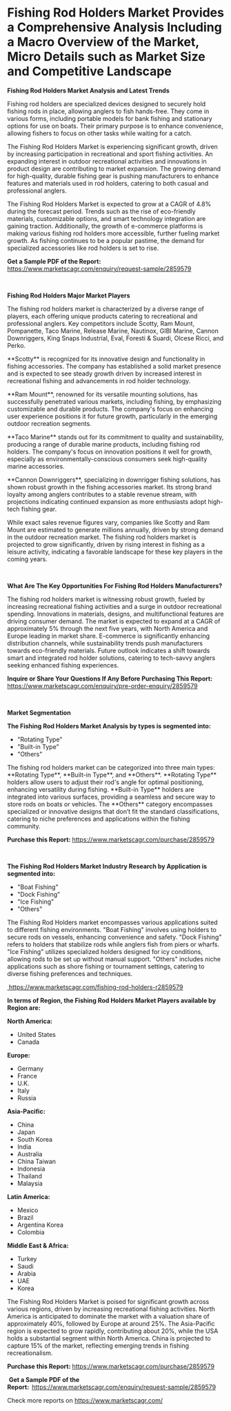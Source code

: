 <p><h1>Fishing Rod Holders Market Provides a Comprehensive Analysis Including a Macro Overview of the Market, Micro Details such as Market Size and Competitive Landscape</h1></p><p><strong>Fishing Rod Holders Market Analysis and Latest Trends</strong></p>
<p><p>Fishing rod holders are specialized devices designed to securely hold fishing rods in place, allowing anglers to fish hands-free. They come in various forms, including portable models for bank fishing and stationary options for use on boats. Their primary purpose is to enhance convenience, allowing fishers to focus on other tasks while waiting for a catch.</p><p>The Fishing Rod Holders Market is experiencing significant growth, driven by increasing participation in recreational and sport fishing activities. An expanding interest in outdoor recreational activities and innovations in product design are contributing to market expansion. The growing demand for high-quality, durable fishing gear is pushing manufacturers to enhance features and materials used in rod holders, catering to both casual and professional anglers.</p><p>The Fishing Rod Holders Market is expected to grow at a CAGR of 4.8% during the forecast period. Trends such as the rise of eco-friendly materials, customizable options, and smart technology integration are gaining traction. Additionally, the growth of e-commerce platforms is making various fishing rod holders more accessible, further fueling market growth. As fishing continues to be a popular pastime, the demand for specialized accessories like rod holders is set to rise.</p></p>
<p><strong>Get a Sample PDF of the Report:&nbsp;</strong> <a href="https://www.marketscagr.com/enquiry/request-sample/2859579?utm_campaign=3068&utm_medium=2&utm_source=Github&utm_content=ia&utm_term=12032025&utm_id=fishing-rod-holders">https://www.marketscagr.com/enquiry/request-sample/2859579</a></p>
<p>&nbsp;</p>
<p><strong>Fishing Rod Holders Major Market Players</strong></p>
<p><p>The fishing rod holders market is characterized by a diverse range of players, each offering unique products catering to recreational and professional anglers. Key competitors include Scotty, Ram Mount, Pompanette, Taco Marine, Release Marine, Nautinox, GIBI Marine, Cannon Downriggers, King Snaps Industrial, Eval, Foresti & Suardi, Olcese Ricci, and Perko.</p><p>**Scotty** is recognized for its innovative design and functionality in fishing accessories. The company has established a solid market presence and is expected to see steady growth driven by increased interest in recreational fishing and advancements in rod holder technology. </p><p>**Ram Mount**, renowned for its versatile mounting solutions, has successfully penetrated various markets, including fishing, by emphasizing customizable and durable products. The company's focus on enhancing user experience positions it for future growth, particularly in the emerging outdoor recreation segments. </p><p>**Taco Marine** stands out for its commitment to quality and sustainability, producing a range of durable marine products, including fishing rod holders. The company's focus on innovation positions it well for growth, especially as environmentally-conscious consumers seek high-quality marine accessories.</p><p>**Cannon Downriggers**, specializing in downrigger fishing solutions, has shown robust growth in the fishing accessories market. Its strong brand loyalty among anglers contributes to a stable revenue stream, with projections indicating continued expansion as more enthusiasts adopt high-tech fishing gear.</p><p>While exact sales revenue figures vary, companies like Scotty and Ram Mount are estimated to generate millions annually, driven by strong demand in the outdoor recreation market. The fishing rod holders market is projected to grow significantly, driven by rising interest in fishing as a leisure activity, indicating a favorable landscape for these key players in the coming years.</p></p>
<p>&nbsp;</p>
<p><strong>What Are The Key Opportunities For Fishing Rod Holders Manufacturers?</strong></p>
<p><p>The fishing rod holders market is witnessing robust growth, fueled by increasing recreational fishing activities and a surge in outdoor recreational spending. Innovations in materials, designs, and multifunctional features are driving consumer demand. The market is expected to expand at a CAGR of approximately 5% through the next five years, with North America and Europe leading in market share. E-commerce is significantly enhancing distribution channels, while sustainability trends push manufacturers towards eco-friendly materials. Future outlook indicates a shift towards smart and integrated rod holder solutions, catering to tech-savvy anglers seeking enhanced fishing experiences.</p></p>
<p><strong>Inquire or Share Your Questions If Any Before Purchasing This Report:</strong> <a href="https://www.marketscagr.com/enquiry/pre-order-enquiry/2859579?utm_campaign=3068&utm_medium=2&utm_source=Github&utm_content=ia&utm_term=12032025&utm_id=fishing-rod-holders">https://www.marketscagr.com/enquiry/pre-order-enquiry/2859579</a></p>
<p>&nbsp;</p>
<p><strong>Market Segmentation</strong></p>
<p><strong>The Fishing Rod Holders Market Analysis by types is segmented into:</strong></p>
<p><ul><li>"Rotating Type"</li><li>"Built-in Type"</li><li>"Others"</li></ul></p>
<p><p>The fishing rod holders market can be categorized into three main types: **Rotating Type**, **Built-in Type**, and **Others**. **Rotating Type** holders allow users to adjust their rod's angle for optimal positioning, enhancing versatility during fishing. **Built-in Type** holders are integrated into various surfaces, providing a seamless and secure way to store rods on boats or vehicles. The **Others** category encompasses specialized or innovative designs that don’t fit the standard classifications, catering to niche preferences and applications within the fishing community.</p></p>
<p><strong>Purchase this Report:&nbsp;</strong><a href="https://www.marketscagr.com/purchase/2859579?utm_campaign=3068&utm_medium=2&utm_source=Github&utm_content=ia&utm_term=12032025&utm_id=fishing-rod-holders">https://www.marketscagr.com/purchase/2859579</a></p>
<p>&nbsp;</p>
<p><strong>The Fishing Rod Holders Market Industry Research by Application is segmented into:</strong></p>
<p><ul><li>"Boat Fishing"</li><li>"Dock Fishing"</li><li>"Ice Fishing"</li><li>"Others"</li></ul></p>
<p><p>The Fishing Rod Holders market encompasses various applications suited to different fishing environments. "Boat Fishing" involves using holders to secure rods on vessels, enhancing convenience and safety. "Dock Fishing" refers to holders that stabilize rods while anglers fish from piers or wharfs. "Ice Fishing" utilizes specialized holders designed for icy conditions, allowing rods to be set up without manual support. "Others" includes niche applications such as shore fishing or tournament settings, catering to diverse fishing preferences and techniques.</p></p>
<p><a href="https://www.marketscagr.com/fishing-rod-holders-r2859579?utm_campaign=3068&utm_medium=2&utm_source=Github&utm_content=ia&utm_term=12032025&utm_id=fishing-rod-holders">&nbsp;https://www.marketscagr.com/fishing-rod-holders-r2859579</a></p>
<p><strong>In terms of Region, the Fishing Rod Holders Market Players available by Region are:</strong></p>
<p>
    <p> <strong> North America: </strong>
        <ul>
            <li>United States</li>
            <li>Canada</li>
        </ul>
        </p> 
    <p> <strong> Europe: </strong>
        <ul>
            <li>Germany</li>
            <li>France</li>
            <li>U.K.</li>
            <li>Italy</li>
            <li>Russia</li>
        </ul>
        </p> 
    <p> <strong> Asia-Pacific: </strong>
        <ul>
            <li>China</li>
            <li>Japan</li>
            <li>South Korea</li>
            <li>India</li>
            <li>Australia</li>
            <li>China Taiwan</li>
            <li>Indonesia</li>
            <li>Thailand</li>
            <li>Malaysia</li>
        </ul>
        </p> 
    <p> <strong> Latin America: </strong>
        <ul>
            <li>Mexico</li>
            <li>Brazil</li>
            <li>Argentina Korea</li>
            <li>Colombia</li>
        </ul>
        </p> 
    <p> <strong> Middle East & Africa: </strong>
        <ul>
            <li>Turkey</li>
            <li>Saudi</li>
            <li>Arabia</li>
            <li>UAE</li>
            <li>Korea</li>
        </ul>
    </p>
    </p>
<p><p>The Fishing Rod Holders Market is poised for significant growth across various regions, driven by increasing recreational fishing activities. North America is anticipated to dominate the market with a valuation share of approximately 40%, followed by Europe at around 25%. The Asia-Pacific region is expected to grow rapidly, contributing about 20%, while the USA holds a substantial segment within North America. China is projected to capture 15% of the market, reflecting emerging trends in fishing recreationalism.</p></p>
<p><strong>Purchase this Report: </strong><a href="https://www.marketscagr.com/purchase/2859579?utm_campaign=3068&utm_medium=2&utm_source=Github&utm_content=ia&utm_term=12032025&utm_id=fishing-rod-holders">https://www.marketscagr.com/purchase/2859579</a></p>
<p>&nbsp;<strong>Get a Sample PDF of the Report:&nbsp;&nbsp;</strong><a href="https://www.marketscagr.com/enquiry/request-sample/2859579?utm_campaign=3068&utm_medium=2&utm_source=Github&utm_content=ia&utm_term=12032025&utm_id=fishing-rod-holders">https://www.marketscagr.com/enquiry/request-sample/2859579</a></p>
<p><strong></strong></p>
<p>Check more reports on <a href="https://www.marketscagr.com/?utm_campaign=3068&utm_medium=2&utm_source=Github&utm_content=ia&utm_term=12032025&utm_id=fishing-rod-holders">https://www.marketscagr.com/</a></p>
